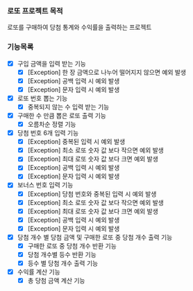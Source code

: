 ### 로또 프로젝트 목적

로또를 구매하여 당첨 통계와 수익률을 출력하는 프로젝트

### 기능목록

- [x]  구입 금액을 입력 받는 기능
    - [x]  [Exception] 한 장 금액으로 나누어 떨어지지 않으면 예외 발생
    - [x]  [Exception] 공백 입력 시 예외 발생
    - [x]  [Exception] 문자 입력 시 예외 발생
- [x]  로또 번호 뽑는 기능
    - [x]  중복되지 않는 수 입력 받는 기능
- [x]  구매한 수 만큼 뽑은 로또 출력 기능
    - [x]  오름차순 정렬 기능
- [x]  당첨 번호 6개 입력 기능
    - [x]  [Exception] 중복된 입력 시 예외 발생
    - [x]  [Exception] 최소 로또 숫자 값 보다 작으면 예외 발생
    - [x]  [Exception] 최대 로또 숫자 값 보다 크면 예외 발생
    - [x]  [Exception] 공백 입력 시 예외 발생
    - [x]  [Exception] 문자 입력 시 예외 발생
- [x]  보너스 번호 입력 기능
    - [x]  [Exception] 당첨 번호와 중복된 입력 시 예외 발생
    - [x]  [Exception] 최소 로또 숫자 값 보다 작으면 예외 발생
    - [x]  [Exception] 최대 로또 숫자 값 보다 크면 예외 발생
    - [x]  [Exception] 공백 입력 시 예외 발생
    - [x]  [Exception] 문자 입력 시 예외 발생
- [x]  당첨 개수 별 당첨 금액 및 구매한 로또 중 당첨 개수 출력 기능
    - [x]  구매한 로또 중 당첨 개수 반환 기능
    - [x]  당첨 개수별 등수 반환 기능
    - [x]  등수 별 당첨 개수 출력 기능
- [x]  수익률 계산 기능
    - [x] 총 당첨 금액 계산 기능
